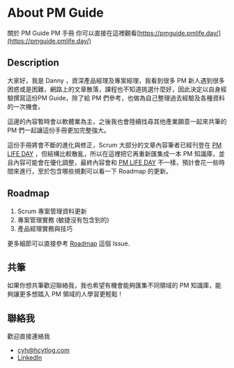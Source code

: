 # About PM Guide

關於 PM Guide PM 手冊 你可以直接在這裡觀看[https://pmguide.pmlife.day/](https://pmguide.pmlife.day/)

## Description


大家好，我是 Danny ，資深產品經理及專案經理，我看到很多 PM 新人遇到很多困惑或是困難，網路上的文章散落，課程也不知道挑選什麼好，因此決定以自身經驗撰寫這份PM Guide，除了給 PM 們參考，也做為自己整理過去經驗及各種資料的一次機會。

這邊的內容暫時會以軟體業為主，之後我也會陸續找尋其他產業願意一起來共筆的 PM 們一起讓這份手冊更加完整強大。

這份手冊將會不斷的進化與修正，Scrum 大部分的文章內容筆者已經刊登在 [PM LIFE DAY](https://pmlife.day/project) ，但結構比較散亂，所以在這裡把它再重新匯集成一本 PM 知識庫，並且內容可能會在優化調整，最終內容會和 [PM LIFE DAY](https://pmlife.day/project) 不一樣，預計會花一些時間來進行，至於包含哪些規劃可以看一下 Roadmap 的更新。


## Roadmap

1. Scrum 專案管理資料更新 
2. 專案管理實務 (敏捷沒有包含到的)
3. 產品經理實務與技巧

更多細節可以直接參考 [Roadmap](https://github.com/HCYT/PM-Guide/issues/1) 這個 Issue.

## 共筆

如果你想共筆歡迎聯絡我，我也希望有機會能夠匯集不同領域的 PM 知識庫，能夠讓更多想踏入 PM 領域的人學習更輕鬆 !

## 聯絡我

歡迎直接連絡我
- [cyh@hcytlog.com](mailto:cyh@hcytlog.com) 
- [LinkedIn](https://www.linkedin.com/in/danny-huang-pm/)
